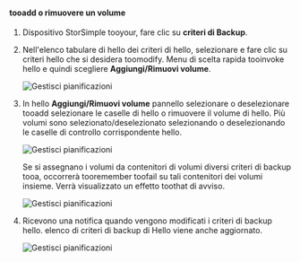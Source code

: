 <!--author=alkohli last changed: 01/02/17-->


#### <a name="tooadd-or-remove-a-volume"></a>tooadd o rimuovere un volume

1. Dispositivo StorSimple tooyour, fare clic su **criteri di Backup**.

2. Nell'elenco tabulare di hello dei criteri di hello, selezionare e fare clic su criteri hello che si desidera toomodify. Menu di scelta rapida tooinvoke hello e quindi scegliere **Aggiungi/Rimuovi volume**.

    ![Gestisci pianificazioni](./media/storsimple-8000-add-remove-volume-backup-policy-u2/addvolbupol1.png)

3. In hello **Aggiungi/Rimuovi volume** pannello selezionare o deselezionare tooadd selezionare le caselle di hello o rimuovere il volume di hello. Più volumi sono selezionato/deselezionato selezionando o deselezionando le caselle di controllo corrispondente hello.

    ![Gestisci pianificazioni](./media/storsimple-8000-add-remove-volume-backup-policy-u2/addvolbupol3.png)

    Se si assegnano i volumi da contenitori di volumi diversi criteri di backup tooa, occorrerà tooremember toofail su tali contenitori dei volumi insieme. Verrà visualizzato un effetto toothat di avviso.

    ![Gestisci pianificazioni](./media/storsimple-8000-add-remove-volume-backup-policy-u2/addvolbupol2.png)

4. Ricevono una notifica quando vengono modificati i criteri di backup hello. elenco di criteri di backup di Hello viene anche aggiornato.

    ![Gestisci pianificazioni](./media/storsimple-8000-add-remove-volume-backup-policy-u2/addvolbupol6.png)




